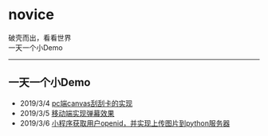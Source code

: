 # novice
破壳而出，看看世界  
一天一个小Demo

---
## 一天一个小Demo
- 2019/3/4 [pc端canvas刮刮卡的实现](https://blogai.cn/guaguaka)
- 2019/3/5 [移动端实现弹幕效果](https://blogai.cn/danmu)
- 2019/3/6 [小程序获取用户openid，并实现上传图片到python服务器](https://blog.csdn.net/qq_41107410/article/details/88266899)